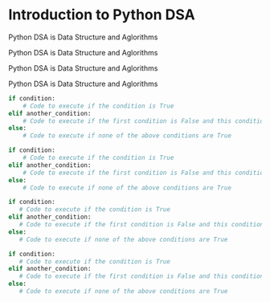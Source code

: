 # Introduction to Python DSA

<!--concept-->
Python DSA is Data Structure and Aglorithms
<!--end-->

<!--concept-->
Python DSA is Data Structure and Aglorithms
<!--end-->

<!--concept-->
Python DSA is Data Structure and Aglorithms
<!--end-->

<!--concept-->
Python DSA is Data Structure and Aglorithms
<!--end-->

```python
if condition:
    # Code to execute if the condition is True
elif another_condition:
    # Code to execute if the first condition is False and this condition is True
else:
    # Code to execute if none of the above conditions are True
 ```

```python
if condition:
    # Code to execute if the condition is True
elif another_condition:
    # Code to execute if the first condition is False and this condition is True
else:
    # Code to execute if none of the above conditions are True
 ```

 ```python
if condition:
    # Code to execute if the condition is True
elif another_condition:
    # Code to execute if the first condition is False and this condition is True
else:
    # Code to execute if none of the above conditions are True
 ```

 ```python
if condition:
    # Code to execute if the condition is True
elif another_condition:
    # Code to execute if the first condition is False and this condition is True
else:
    # Code to execute if none of the above conditions are True
 ```